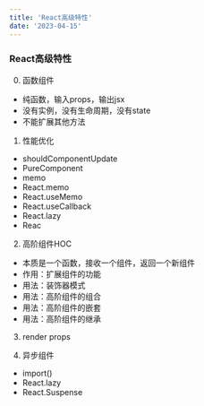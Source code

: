 ```yaml
---
title: 'React高级特性'
date: '2023-04-15'
---
```

### React高级特性
0. 函数组件
  - 纯函数，输入props，输出jsx
  - 没有实例，没有生命周期，没有state
  - 不能扩展其他方法
1. 性能优化
  - shouldComponentUpdate
  - PureComponent
  - memo
  - React.memo
  - React.useMemo
  - React.useCallback
  - React.lazy
  - Reac
2. 高阶组件HOC
  - 本质是一个函数，接收一个组件，返回一个新组件
  - 作用：扩展组件的功能
  - 用法：装饰器模式
  - 用法：高阶组件的组合
  - 用法：高阶组件的嵌套
  - 用法：高阶组件的继承
3. render props

4. 异步组件
  - import()
  - React.lazy
  - React.Suspense